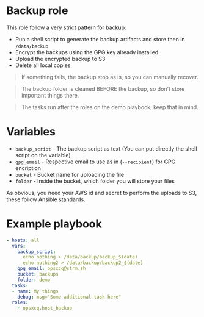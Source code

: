 # Backup role

This role follow a very strict pattern for backup:

- Run a shell script to generate the backup artifacts and store then in `/data/backup`
- Encrypt the backups using the GPG key already installed
- Upload the encrypted backup to S3
- Delete all local copies

> If something fails, the backup stop as is, so you can manually recover.

> The backup folder is cleaned BEFORE the backup, so don't store important
> things there.

> The tasks run after the roles on the demo playbook, keep that in mind.

# Variables

- `backup_script` - The backup script as text (You can put directly the shell
  script on the variable)
- `gpg_email` - Respective email to use as in (`--recipient`) for GPG encription
- `bucket` - Bucket name for uploading the file
- `folder` - Inside the bucket, which folder you will store your files

As obvious, you need your AWS id and secret to perform the uploads to S3, these
follow Ansible standards.

# Example playbook

```yml
- hosts: all
  vars:
    backup_script:
      echo nothing > /data/backup/backup_$(date)
      echo nothing2 > /data/backup/backup2_$(date)
    gpg_email: opsxcq@strm.sh
    bucket: backups
    folder: demo
  tasks:
  - name: My things
    debug: msg="Some additional task here"
  roles:
    - opsxcq.host_backup
```

